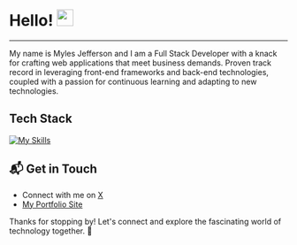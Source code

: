 # Hello! <img src="https://raw.githubusercontent.com/MartinHeinz/MartinHeinz/master/wave.gif" width="30px" height="30px" />
---
My name is Myles Jefferson and I am a Full Stack Developer with a knack for crafting web applications that meet business demands. Proven track record in leveraging front-end frameworks and back-end technologies, coupled with a passion for continuous learning and adapting to new technologies.

## Tech Stack
[![My Skills](https://skillicons.dev/icons?i=js,ts,html,css,nodejs,python,postgres,nextjs,svelte,tailwind,prisma,redis,docker,git)](https://skillicons.dev)

## 📬 Get in Touch

- Connect with me on [X](https://x.com/MAaronJ99)
- [My Portfolio Site](https://mylesjefferson.com)

Thanks for stopping by! Let's connect and explore the fascinating world of technology together. 🚀
```
